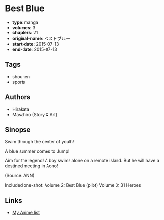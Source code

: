 # Best Blue

-   **type**: manga
-   **volumes**: 3
-   **chapters**: 21
-   **original-name**: ベストブルー
-   **start-date**: 2015-07-13
-   **end-date**: 2015-07-13

## Tags

-   shounen
-   sports

## Authors

-   Hirakata
-   Masahiro (Story & Art)

## Sinopse

Swim through the center of youth!

A blue summer comes to Jump!

Aim for the legend! A boy swims alone on a remote island. But he will have a destined meeting in Aono!

(Source: ANN)

Included one-shot:
Volume 2: Best Blue (pilot)
Volume 3: 31 Heroes

## Links

-   [My Anime list](https://myanimelist.net/manga/91060/Best_Blue)
